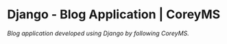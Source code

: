 # Django - Blog Application | CoreyMS

 _Blog application developed using Django by following CoreyMS._
